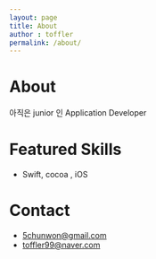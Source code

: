 ```yaml
---
layout: page
title: About
author : toffler
permalink: /about/
---
```

# About
아직은 junior 인 Application Developer

# Featured Skills
* Swift, cocoa , iOS

# Contact
* [5chunwon@gmail.com](5chunwon@gamail.com)
* [toffler99@naver.com](toffler99@naver.com)
